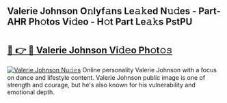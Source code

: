 ## Valerie Johnson O𝚗lyf𝚊ns Le𝚊𝚔ed N𝚞𝚍es - Part-AHR Ph𝚘tos Vi𝚍eo - H𝚘t Part Le𝚊𝚔s PstPU

# <h2><a href="http://hf0iu5m.feru.top/?c=Valerie+Johnson">🔗 👉 🔴 Valerie Johnson Vi𝚍𝚎o Ph𝚘t𝚘𝚜</a></h2>

[![Valerie Johnson Nu𝚍𝚎s](https://i.imgur.com/0TWrTi3.gif)](http://hf0iu5m.feru.top/?c=Valerie+Johnson)
Online personality Valerie Johnson with a focus on dance and lifestyle content. Valerie Johnson public image is one of strength and courage, but he's also known for his vulnerability and emotional depth. 
